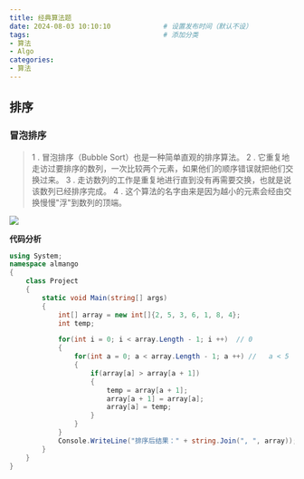 ```yaml
---
title: 经典算法题
date: 2024-08-03 10:10:10             # 设置发布时间（默认不设）
tags:                                 # 添加分类
- 算法
- Algo
categories:  
- 算法
---
```


## 排序

### 冒泡排序

>1 . 冒泡排序（Bubble Sort）也是一种简单直观的排序算法。
>2 . 它重复地走访过要排序的数列，一次比较两个元素，如果他们的顺序错误就把他们交换过来。
>3 . 走访数列的工作是重复地进行直到没有再需要交换，也就是说该数列已经排序完成。
>4 . 这个算法的名字由来是因为越小的元素会经由交换慢慢"浮"到数列的顶端。





![](https://gcore.jsdelivr.net/gh/Almango/Blog_imgbed@main/post/post_algo_bubbleSort.gif)

**代码分析**



```cs
using System;
namespace almango
{
	class Project
	{
		static void Main(string[] args)
		{
			int[] array = new int[]{2, 5, 3, 6, 1, 8, 4};
			int temp;

			for(int i = 0; i < array.Length - 1; i ++)  // 0
			{
				for(int a = 0; a < array.Length - 1; a ++) //   a < 5
				{
					if(array[a] > array[a + 1])
					{
						temp = array[a + 1];
						array[a + 1] = array[a];
						array[a] = temp;
					}
				}
			}
			Console.WriteLine("排序后结果：" + string.Join(", ", array));
		}
	}
}
```